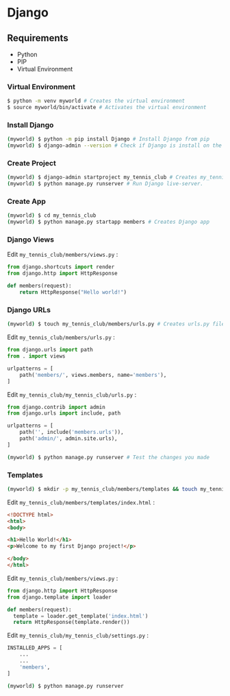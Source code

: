 # Django

## Requirements

- Python
- PIP
- Virtual Environment

### Virtual Environment

```bash
$ python -m venv myworld # Creates the virtual environment
$ source myworld/bin/activate # Activates the virtual environment
```

### Install Django

```bash
(myworld) $ python -m pip install Django # Install Django from pip
(myworld) $ django-admin --version # Check if Django is install on the virtual environment
```
### Create Project

```bash
(myworld) $ django-admin startproject my_tennis_club # Creates my_tennis_club project.
(myworld) $ python manage.py runserver # Run Django live-server.
```

### Create App

```bash
(myworld) $ cd my_tennis_club
(myworld) $ python manage.py startapp members # Creates Django app
```

### Django Views

Edit `my_tennis_club/members/views.py` :

```python
from django.shortcuts import render
from django.http import HttpResponse

def members(request):
    return HttpResponse("Hello world!")
```

### Django URLs

```bash
(myworld) $ touch my_tennis_club/members/urls.py # Creates urls.py file.
```

Edit `my_tennis_club/members/urls.py` : 

```python
from django.urls import path
from . import views

urlpatterns = [
    path('members/', views.members, name='members'),
]

```

Edit `my_tennis_club/my_tennis_club/urls.py` :

```python
from django.contrib import admin
from django.urls import include, path

urlpatterns = [
    path('', include('members.urls')),
    path('admin/', admin.site.urls),
]
```

```bash
(myworld) $ python manage.py runserver # Test the changes you made
```

### Templates

```bash
(myworld) $ mkdir -p my_tennis_club/members/templates && touch my_tennis_club/members/templates/index.html
```

Edit `my_tennis_club/members/templates/index.html` :

```html
<!DOCTYPE html>
<html>
<body>

<h1>Hello World!</h1>
<p>Welcome to my first Django project!</p>

</body>
</html>
```

Edit `my_tennis_club/members/views.py` :

```python
from django.http import HttpResponse
from django.template import loader

def members(request):
  template = loader.get_template('index.html')
  return HttpResponse(template.render())
```

Edit `my_tennis_club/my_tennis_club/settings.py` :

```python
INSTALLED_APPS = [
    ...
    ...
    'members',
]
```

```bash
(myworld) $ python manage.py runserver
```